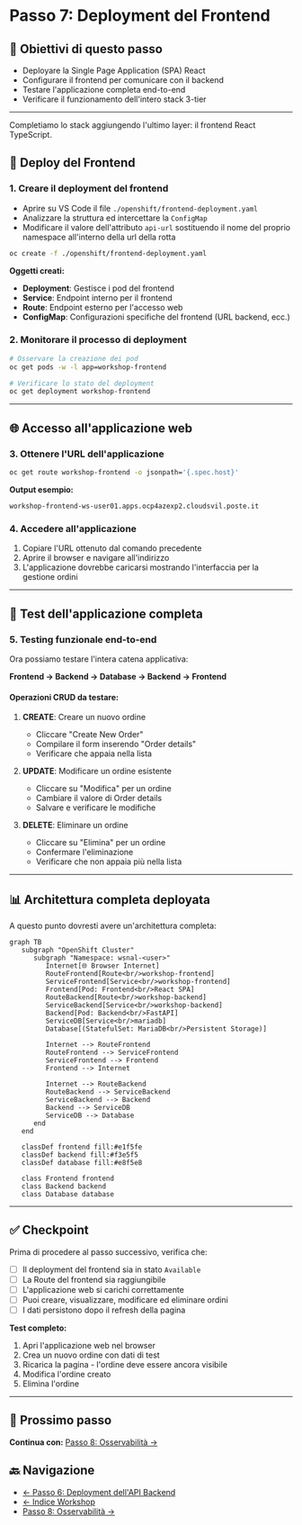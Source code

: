 # Passo 7: Deployment del Frontend

## 🎯 Obiettivi di questo passo

- Deployare la Single Page Application (SPA) React
- Configurare il frontend per comunicare con il backend
- Testare l'applicazione completa end-to-end
- Verificare il funzionamento dell'intero stack 3-tier

---

Completiamo lo stack aggiungendo l'ultimo layer: il frontend React TypeScript.

## 🚀 Deploy del Frontend

### 1. Creare il deployment del frontend

- Aprire su VS Code il file `./openshift/frontend-deployment.yaml`
- Analizzare la struttura ed intercettare la `ConfigMap`
- Modificare il valore dell'attributo `api-url` sostituendo il nome del proprio namespace all'interno della url della rotta

```bash
oc create -f ./openshift/frontend-deployment.yaml
```

**Oggetti creati:**
- **Deployment**: Gestisce i pod del frontend
- **Service**: Endpoint interno per il frontend
- **Route**: Endpoint esterno per l'accesso web
- **ConfigMap**: Configurazioni specifiche del frontend (URL backend, ecc.)

### 2. Monitorare il processo di deployment

```bash
# Osservare la creazione dei pod
oc get pods -w -l app=workshop-frontend

# Verificare lo stato del deployment
oc get deployment workshop-frontend
```

---

## 🌐 Accesso all'applicazione web

### 3. Ottenere l'URL dell'applicazione

```bash
oc get route workshop-frontend -o jsonpath='{.spec.host}'
```

**Output esempio:**
```
workshop-frontend-ws-user01.apps.ocp4azexp2.cloudsvil.poste.it
```

### 4. Accedere all'applicazione

1. Copiare l'URL ottenuto dal comando precedente
2. Aprire il browser e navigare all'indirizzo
3. L'applicazione dovrebbe caricarsi mostrando l'interfaccia per la gestione ordini

---

## 🧪 Test dell'applicazione completa

### 5. Testing funzionale end-to-end

Ora possiamo testare l'intera catena applicativa:

**Frontend → Backend → Database → Backend → Frontend**

#### Operazioni CRUD da testare:

1. **CREATE**: Creare un nuovo ordine
   - Cliccare "Create New Order"
   - Compilare il form inserendo "Order details"
   - Verificare che appaia nella lista

2. **UPDATE**: Modificare un ordine esistente
   - Cliccare su "Modifica" per un ordine
   - Cambiare il valore di Order details
   - Salvare e verificare le modifiche

3. **DELETE**: Eliminare un ordine
   - Cliccare su "Elimina" per un ordine
   - Confermare l'eliminazione
   - Verificare che non appaia più nella lista

---

## 📊 Architettura completa deployata

A questo punto dovresti avere un'architettura completa:

```mermaid
graph TB
   subgraph "OpenShift Cluster"
      subgraph "Namespace: wsnal-<user>"
         Internet[🌐 Browser Internet]
         RouteFrontend[Route<br/>workshop-frontend]
         ServiceFrontend[Service<br/>workshop-frontend]
         Frontend[Pod: Frontend<br/>React SPA]
         RouteBackend[Route<br/>workshop-backend]
         ServiceBackend[Service<br/>workshop-backend]
         Backend[Pod: Backend<br/>FastAPI]
         ServiceDB[Service<br/>mariadb]
         Database[(StatefulSet: MariaDB<br/>Persistent Storage)]

         Internet --> RouteFrontend
         RouteFrontend --> ServiceFrontend
         ServiceFrontend --> Frontend
         Frontend --> Internet

         Internet --> RouteBackend
         RouteBackend --> ServiceBackend
         ServiceBackend --> Backend
         Backend --> ServiceDB
         ServiceDB --> Database
      end
   end

   classDef frontend fill:#e1f5fe
   classDef backend fill:#f3e5f5  
   classDef database fill:#e8f5e8

   class Frontend frontend
   class Backend backend
   class Database database
```

---

## ✅ Checkpoint

Prima di procedere al passo successivo, verifica che:

- [ ] Il deployment del frontend sia in stato `Available`
- [ ] La Route del frontend sia raggiungibile
- [ ] L'applicazione web si carichi correttamente
- [ ] Puoi creare, visualizzare, modificare ed eliminare ordini
- [ ] I dati persistono dopo il refresh della pagina

**Test completo:**
1. Apri l'applicazione web nel browser
2. Crea un nuovo ordine con dati di test
3. Ricarica la pagina - l'ordine deve essere ancora visibile
4. Modifica l'ordine creato
5. Elimina l'ordine

---

## 🚀 Prossimo passo

**Continua con:** [Passo 8: Osservabilità →](./passo-8-osservabilita.md)

## 🔙 Navigazione

- [← Passo 6: Deployment dell'API Backend](./passo-6-backend.md)
- [← Indice Workshop](./README.md)
- [Passo 8: Osservabilità →](./passo-8-osservabilita.md)